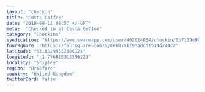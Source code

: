 ```yaml
---
layout: "checkin"
title: "Costa Coffee"
date: "2018-08-13 08:57 +/-GMT"
meta:  "Checked in at Costa Coffee"
category: "Checkins"
syndication: "https://www.swarmapp.com/user/492614834/checkin/5b7139e90d173f0039684539"
foursquare: "https://foursquare.com/v/4e807abf93addd1514d244c2"
latitude: "53.83299552800124"
longitude: "-1.776816313556223"
locality: "Shipley"
region: "Bradford"
country: "United Kingdom"
twitterCard: false
---
```


